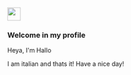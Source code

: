 <h1>
  <img src="[https://media.giphy.com/media/hvRJCLFzcasrR4ia7z/giphy.gif](https://media.discordapp.net/attachments/1372567748902916178/1408430846976983092/Screenshot_20250822-073951.png?ex=68a9b6f1&is=68a86571&hm=e6040b7842c84f6c829a224739f64bd3fa8807372d4e19278f091bbd87a5fc78&=&format=webp&quality=lossless)" width="30px"/>
</h1>

### Welcome in my profile
Heya, I'm Hallo

I am italian and thats it! Have a nice day!
